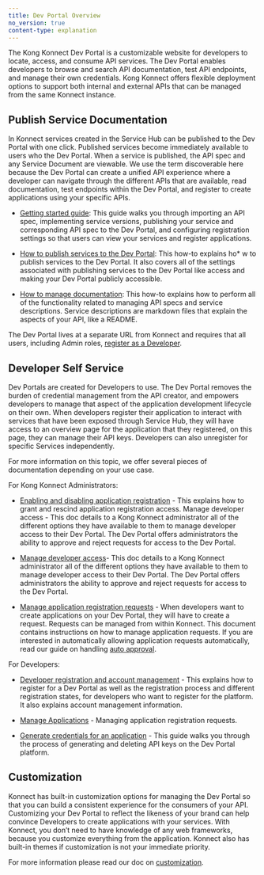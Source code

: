 ```yaml
---
title: Dev Portal Overview
no_version: true
content-type: explanation
---
```


The Kong Konnect Dev Portal is a customizable website for developers to locate, access, and consume API services. The Dev Portal enables developers to browse and search API documentation, test API endpoints, and manage their own credentials. Kong Konnect offers flexible deployment options to support both internal and external APIs that can be managed from the same Konnect instance. 

## Publish Service Documentation

In Konnect services created in the Service Hub can be published to the Dev Portal with one click. Published services become immediately available to users who the Dev Portal. When a service is published, the API spec and any Service Document are viewable. We use the term discoverable here because the Dev Portal can create a unified API experience where a developer can navigate through the different APIs that are available, read documentation, test endpoints within the Dev Portal, and register to create applications using your specific APIs. 

* [Getting started guide](konnect/getting-started/spec/service/): This guide walks you through importing an API spec, implementing service versions, publishing your service and corresponding API spec to the Dev Portal, and configuring registration settings so that users can view your services and register applications. 

* [How to publish services to the Dev Portal](/konnect/servicehub/service-documentation/#publishing/): This how-to explains ho* w to publish services to the Dev Portal. It also covers all of the settings associated with publishing services to the Dev Portal like access and making your Dev Portal publicly accessible. 

* [How to manage documentation](/konnect/servicehub/service-documentation/): This how-to explains how to perform all of the functionality related to managing API specs and service descriptions. Service descriptions are markdown files that explain the aspects of your API, like a README.  

The Dev Portal lives at a separate URL from Konnect and requires that all users, including Admin roles, [register as a Developer](/konnect/dev-portal/dev-reg/).
## Developer Self Service 

Dev Portals are created for Developers to use. The Dev Portal removes the burden of credential management from the API creator, and empowers developers to manage that aspect of the application development lifecycle on their own. When developers register their application to interact with services that have been exposed through Service Hub, they will have access to an overview page for the application that they registered, on this page, they can manage their API keys. Developers can also unregister for specific Services independently. 

For more information on this topic, we offer several pieces of documentation depending on your use case.

For Kong Konnect Administrators: 

* [Enabling and disabling application registration](/konnect/dev-portal/applications/enable-app-reg/) - This explains how to grant and rescind application registration access. 
Manage developer access - This doc details to a Kong Konnect administrator all of the different options they have available to them to manage developer access to their Dev Portal. The Dev Portal offers administrators the ability to approve and reject requests for access to the Dev Portal.

* [Manage developer access](/konnect/dev-portal/access-and-approval/manage-devs/)- This doc details to a Kong Konnect administrator all of the different options they have available to them to manage developer access to their Dev Portal. The Dev Portal offers administrators the ability to approve and reject requests for access to the Dev Portal.


* [Manage application registration requests](/konnect/dev-portal/access-and-approval/manage-devs/) -  When developers want to create applications on your Dev Portal, they will have to create a request. Requests can be managed from within Konnect. This document contains instructions on how to manage application requests. If you are interested in automatically allowing application requests automatically, read our guide on handling [auto approval](/konnect/dev-portal/access-and-approval/auto-approve-devs-apps/). 

For Developers: 

* [Developer registration and account management](/konnect/dev-portal/dev-reg/) - This explains how to register for a Dev Portal as well as the registration process and different registration states, for developers who want to register for the platform. It also explains account management information. 

* [Manage Applications](/konnect/dev-portal/applications/dev-apps/) - Managing application registration requests.

* [Generate credentials for an application](/konnect/dev-portal/applications/dev-gen-creds/) - This guide walks you through the process of generating and deleting API keys on the Dev Portal platform. 

## Customization

Konnect has built-in customization options for managing the Dev Portal so that you can build a consistent experience for the consumers of your API. Customizing your Dev Portal to reflect the likeness of your brand can help convince Developers to create applications with your services. With Konnect, you don’t need to have knowledge of any web frameworks, because you customize everything from the application. Konnect also has built-in themes if customization is not your immediate priority. 

For more information please read our doc on [customization](/konnect/dev-portal/customization/).